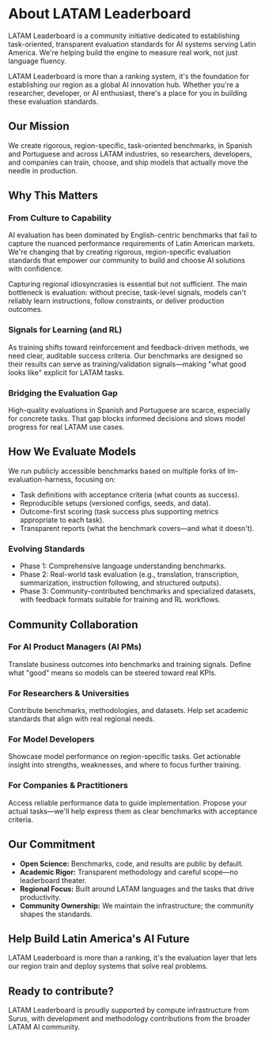 # About LATAM Leaderboard

LATAM Leaderboard is a community initiative dedicated to establishing task-oriented, transparent evaluation standards for AI systems serving Latin America. We're helping build the engine to measure real work, not just language fluency.

LATAM Leaderboard is more than a ranking system, it's the foundation for establishing our region as a global AI innovation hub. Whether you're a researcher, developer, or AI enthusiast, there's a place for you in building these evaluation standards.

## Our Mission

We create rigorous, region-specific, task-oriented benchmarks, in Spanish and Portuguese and across LATAM industries, so researchers, developers, and companies can train, choose, and ship models that actually move the needle in production.

## Why This Matters

### From Culture to Capability

AI evaluation has been dominated by English-centric benchmarks that fail to capture the nuanced performance requirements of Latin American markets. We're changing that by creating rigorous, region-specific evaluation standards that empower our community to build and choose AI solutions with confidence.

Capturing regional idiosyncrasies is essential but not sufficient. The main bottleneck is evaluation: without precise, task-level signals, models can't reliably learn instructions, follow constraints, or deliver production outcomes.

### Signals for Learning (and RL)

As training shifts toward reinforcement and feedback-driven methods, we need clear, auditable success criteria. Our benchmarks are designed so their results can serve as training/validation signals—making "what good looks like" explicit for LATAM tasks.

### Bridging the Evaluation Gap

High-quality evaluations in Spanish and Portuguese are scarce, especially for concrete tasks. That gap blocks informed decisions and slows model progress for real LATAM use cases.

## How We Evaluate Models

We run publicly accessible benchmarks based on multiple forks of lm-evaluation-harness, focusing on:

- Task definitions with acceptance criteria (what counts as success).
- Reproducible setups (versioned configs, seeds, and data).
- Outcome-first scoring (task success plus supporting metrics appropriate to each task).
- Transparent reports (what the benchmark covers—and what it doesn't).

### Evolving Standards

- Phase 1: Comprehensive language understanding benchmarks.
- Phase 2: Real-world task evaluation (e.g., translation, transcription, summarization, instruction following, and structured outputs).
- Phase 3: Community-contributed benchmarks and specialized datasets, with feedback formats suitable for training and RL workflows.

## Community Collaboration

### For AI Product Managers (AI PMs)

Translate business outcomes into benchmarks and training signals. Define what "good" means so models can be steered toward real KPIs.

### For Researchers & Universities

Contribute benchmarks, methodologies, and datasets. Help set academic standards that align with real regional needs.

### For Model Developers

Showcase model performance on region-specific tasks. Get actionable insight into strengths, weaknesses, and where to focus further training.

### For Companies & Practitioners

Access reliable performance data to guide implementation. Propose your actual tasks—we'll help express them as clear benchmarks with acceptance criteria.

## Our Commitment

- **Open Science:** Benchmarks, code, and results are public by default.
- **Academic Rigor:** Transparent methodology and careful scope—no leaderboard theater.
- **Regional Focus:** Built around LATAM languages and the tasks that drive productivity.
- **Community Ownership:** We maintain the infrastructure; the community shapes the standards.

## Help Build Latin America's AI Future

LATAM Leaderboard is more than a ranking, it's the evaluation layer that lets our region train and deploy systems that solve real problems.

## Ready to contribute?

LATAM Leaderboard is proudly supported by compute infrastructure from Surus, with development and methodology contributions from the broader LATAM AI community.